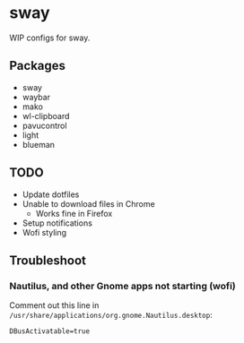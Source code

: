 # sway

WIP configs for sway.

## Packages

- sway
- waybar
- mako
- wl-clipboard
- pavucontrol
- light
- blueman

## TODO

- Update dotfiles
- Unable to download files in Chrome
  - Works fine in Firefox
- Setup notifications
- Wofi styling

## Troubleshoot

### Nautilus, and other Gnome apps not starting (wofi)

Comment out this line in `/usr/share/applications/org.gnome.Nautilus.desktop`:

```
DBusActivatable=true
```
